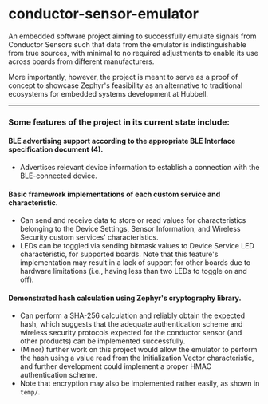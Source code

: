 # conductor-sensor-emulator

An embedded software project aiming to successfully emulate signals from Conductor Sensors such that data from the emulator is indistinguishable from true sources, with minimal to no required adjustments to enable its use across boards from different manufacturers.

More importantly, however, the project is meant to serve as a proof of concept to showcase Zephyr's feasibility as an alternative to traditional ecosystems for embedded systems development at Hubbell. 

---

### Some features of the project in its current state include:

#### BLE advertising support according to the appropriate BLE Interface specification document (4).
- Advertises relevant device information to establish a connection with the BLE-connected device.

#### Basic framework implementations of each custom service and characteristic.
- Can send and receive data to store or read values for characteristics belonging to the Device Settings, Sensor Information, and Wireless Security custom services' characteristics.
- LEDs can be toggled via sending bitmask values to Device Service LED characteristic, for supported boards. Note that this feature's implementation may result in a lack of support for other boards due to hardware limitations (i.e., having less than two LEDs to toggle on and off).

#### Demonstrated hash calculation using Zephyr's cryptography library.
- Can perform a SHA-256 calculation and reliably obtain the expected hash, which suggests that the adequate authentication scheme and wireless security protocols expected for the conductor sensor (and other products) can be implemented successfully.
- (Minor) further work on this project would allow the emulator to perform the hash using a value read from the Initialization Vector characteristic, and further development could implement a proper HMAC authentication scheme.
- Note that encryption may also be implemented rather easily, as shown in `temp/`.
